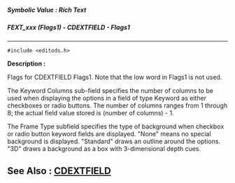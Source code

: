 ##### Symbolic Value : Rich Text
##### FEXT_xxx (Flags1) - CDEXTFIELD - Flags1
---
```
#include <editods.h>
```
**Description :**

Flags for CDEXTFIELD Flags1.  Note that the low word in Flags1 is not used.

The Keyword Columns sub-field specifies the number of columns to be used when 
displaying the options in a field of type Keyword as either checkboxes or radio 
buttons.  The number of columns ranges from 1 through 8;  the actual field 
value stored is (number of columns) - 1.

The Frame Type subfield specifies the type of background when checkbox or radio 
button keyword fields are displayed.  "None" means no special background is 
displayed.  "Standard" draws an outline around the options.  "3D" draws a 
background as a box with 3-dimensional depth cues.

**See Also :**
[CDEXTFIELD](/domino-c-api-docs/reference/Data/CDEXTFIELD)
---
